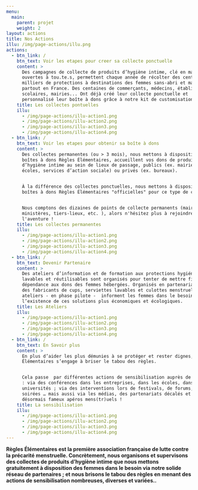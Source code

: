 ```yaml
---
menu:
  main:
    parent: projet
    weight: 2
layout: actions
title: Nos Actions
illu: /img/page-actions/illu.png
actions:
  - btn_link: /
    btn_text: Voir les etapes pour creer sa collecte ponctuelle
    content: >
      Des campagnes de collecte de produits d’hygiène intime, clé en main et
      ouvertes à tou.te.s, permettent chaque année de récolter des centaines de
      milliers de protections à destinations des femmes sans-abri et mal-logées
      partout en France. Des centaines de commerçants, médecins, établissements
      scolaires, mairies... Ont déjà créé leur collecte ponctuelle et
      personnalisé leur boîte à dons grâce à notre kit de customisation !
    title: Les collectes pontuelles
    illu:
      - /img/page-actions/illu-action1.png
      - /img/page-actions/illu-action2.png
      - /img/page-actions/illu-action3.png
      - /img/page-actions/illu-action4.png
  - btn_link: /
    btn_text: Voir les etapes pour obtenir sa boîte à dons
    content: >
      Des collectes permanentes (ou > 3 mois), nous mettons à disposition des
      boîtes à dons Règles Élémentaires, accueillent vos dons de produits
      d’hygiène intime au sein de lieux de passage, publics (ex. mairies,
      écoles, services d’action sociale) ou privés (ex. bureaux). 


      À la différence des collectes ponctuelles, nous mettons à disposition des
      boîtes à dons Règles Élémentaires "officielles" pour ce type de collectes.


      Nous comptons des dizaines de points de collecte permanents (mairies,
      ministères, tiers-lieux, etc. ), alors n'hésitez plus à rejoindre
      l'aventure !
    title: Les collectes permanentes
    illu:
      - /img/page-actions/illu-action1.png
      - /img/page-actions/illu-action2.png
      - /img/page-actions/illu-action3.png
      - /img/page-actions/illu-action4.png
  - btn_link: /
    btn_text: Devenir Partenaire
    content: >
      Des ateliers d’information et de formation aux protections hygiéniques
      lavables et réutilisables sont organisés pour tenter de mettre fin à la
      dépendance aux dons des femmes hébergées. Organisés en partenariat avec
      des fabricants de cups, serviettes lavables et culottes menstruelles, ces
      ateliers - en phase pilote -  informent les femmes dans le besoin de
      l’existence de ces solutions plus économiques et écologiques. 
    title: Les Ateliers
    illu:
      - /img/page-actions/illu-action1.png
      - /img/page-actions/illu-action2.png
      - /img/page-actions/illu-action3.png
      - /img/page-actions/illu-action4.png
  - btn_link: /
    btn_text: En Savoir plus
    content: >
      En plus d’aider les plus démunies à se protéger et rester dignes, Règles
      Élémentaires s’engage à briser le tabou des règles. 


      Cela passe  par différentes actions de sensibilisation auprès de tou.te.s
      : via des conférences dans les entreprises, dans les écoles, dans les
      universités ; via des interventions lors de festivals, de forums, de
      soirées … mais aussi via les médias, des partenariats décalés et nos
      désormais fameux apéros mens(tr)uels ! 
    title: La sensibilisation
    illu:
      - /img/page-actions/illu-action1.png
      - /img/page-actions/illu-action2.png
      - /img/page-actions/illu-action3.png
      - /img/page-actions/illu-action4.png
---
```

**Règles Élémentaires est la première association française de lutte contre la précarité menstruelle. Concrètement, nous organisons et supervisons des collectes de produits d’hygiène intime que nous mettons gratuitement à disposition des femmes dans le besoin via notre solide réseau de partenaires ; et nous brisons le tabou des règles en menant des actions de sensibilisation nombreuses, diverses et variées..**
